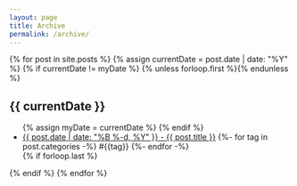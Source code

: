 ```yaml
---
layout: page
title: Archive
permalink: /archive/
---
```

<section class="archive-post-list">

   {% for post in site.posts %}
       {% assign currentDate = post.date | date: "%Y" %}
       {% if currentDate != myDate %}
           {% unless forloop.first %}</ul>{% endunless %}
           <h1>{{ currentDate }}</h1>
           <ul>
           {% assign myDate = currentDate %}
       {% endif %}
       <li><a href="{{ post.url }}"><span>{{ post.date | date: "%B %-d, %Y" }}</span> - {{ post.title }}</a>
       {%- for tag in post.categories -%}
       <span class="post-tags">#{{tag}}</span>
       {%- endfor -%}
       </li>
       {% if forloop.last %}</ul>{% endif %}
   {% endfor %}

</section>
